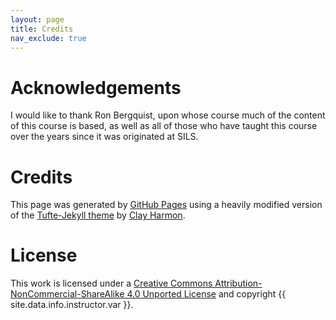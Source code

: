 ```yaml
---
layout: page
title: Credits
nav_exclude: true
---
```


# Acknowledgements

I would like to thank Ron Bergquist, upon whose course much of the content of this course is based, as well as all of those who have taught this course over the years since it was originated at SILS. 

# Credits

This page was generated by <a href="https://pages.github.com">GitHub Pages</a> using a heavily modified version of the <a href="https://github.com/clayh53/tufte-jekyll">Tufte-Jekyll theme</a> by <a href="http://www.clayharmon.com/">Clay Harmon</a>. 

# License

This work is licensed under a <a rel="license" href="http://creativecommons.org/licenses/by-nc-sa/4.0/deed.en_US">Creative Commons Attribution-NonCommercial-ShareAlike 4.0 Unported License</a> and copyright {{ site.data.info.instructor.var }}.
